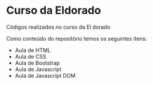 # Curso da Eldorado
Códigos realizados no curso da El dorado

Como conteúdo do repositório temos os seguintes itens:

- Aula de HTML
- Aula de CSS
- Aula de Bootstrap
- Aula de Javascript
- Aula de Javascript DOM
